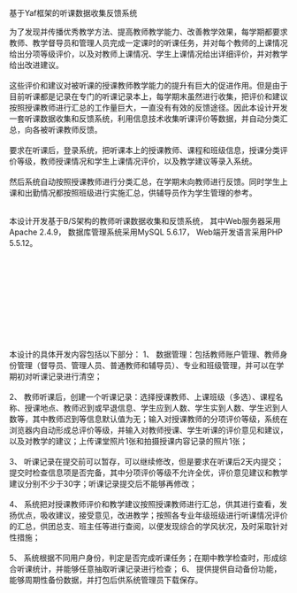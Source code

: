 基于Yaf框架的听课数据收集反馈系统

为了发现并传播优秀教学方法、提高教师教学能力、改善教学效果，每学期都要求教师、教学督导员和管理人员完成一定课时的听课任务，并对每个教师的上课情况给出分项等级评价，以及对教师上课情况、学生上课情况给出详细评价，并对教学给出改进建议。<br /><br />
这些评价和建议对被听课的授课教师教学能力的提升有巨大的促进作用。但是由于目前听课都是记录在专门的听课记录本上，每学期末虽然进行收集，把评价和建议按照授课教师进行汇总的工作量巨大，一直没有有效的反馈途径。因此本设计开发一套听课数据收集和反馈系统，利用信息技术收集听课评价等数据，并自动分类汇总，向各被听课教师反馈。<br /><br />
要求在听课后，登录系统，把听课本上的授课教师、课程和班级信息，授课分类评价等级，教师授课情况和学生上课情况评价，以及教学建议等录入系统。<br /><br />
然后系统自动按照授课教师进行分类汇总，在学期末向教师进行反馈。同时学生上课和出勤情况都按照班级进行实施汇总，供辅导员作为学生管理的参考。<br /><br />


本设计开发基于B/S架构的教师听课数据收集和反馈系统，
其中Web服务器采用Apache 2.4.9，
数据库管理系统采用MySQL 5.6.17，
Web端开发语言采用PHP 5.5.12。<br /><br /><br /><br />

<br /><br /><br /><br /><br /><br />

本设计的具体开发内容包括以下部分：
1、	数据管理：包括教师账户管理、教师身份管理（督导员、管理人员、普通教师和辅导员）、专业和班级管理，并可以在学期初对听课记录进行清空；<br /><br />
2、	教师听课后，创建一个听课记录：选择授课教师、上课班级（多选）、课程名称、授课地点、教师迟到或早退信息、学生应到人数、学生实到人数、学生迟到人数等，其中教师迟到等信息默认值为无；输入对授课教师的分项评价等级，系统在浏览器内自动形成总评价等级，并输入对教师授课、学生听课的评价意见和建议，以及对教学的建议；上传课堂照片1张和拍摄授课内容记录的照片1张；<br /><br />
3、	听课记录在提交前可以暂存，可以继续修改，但是要求在听课后2天内提交；提交时检查信息项是否完备，其中分项评价等级不允许全优，评价意见建议和教学建议分别不少于30字；听课记录提交后不能够再修改；<br /><br />
4、	系统把对授课教师评价和教学建议按照授课教师进行汇总，供其进行查看，发扬优点，吸收建议，接受意见，改进教学；按照各专业年级班级进行听课情况评价的汇总，供团总支、班主任等进行查阅，以便发现综合的学风状况，及时采取针对性措施；<br /><br />
5、	系统根据不同用户身份，判定是否完成听课任务；在期中教学检查时，形成综合听课统计，并能够任意抽取听课记录进行检查；
6、	提供提供自动备份功能，能够周期性备份数据，并打包后供系统管理员下载保存。<br /><br />
